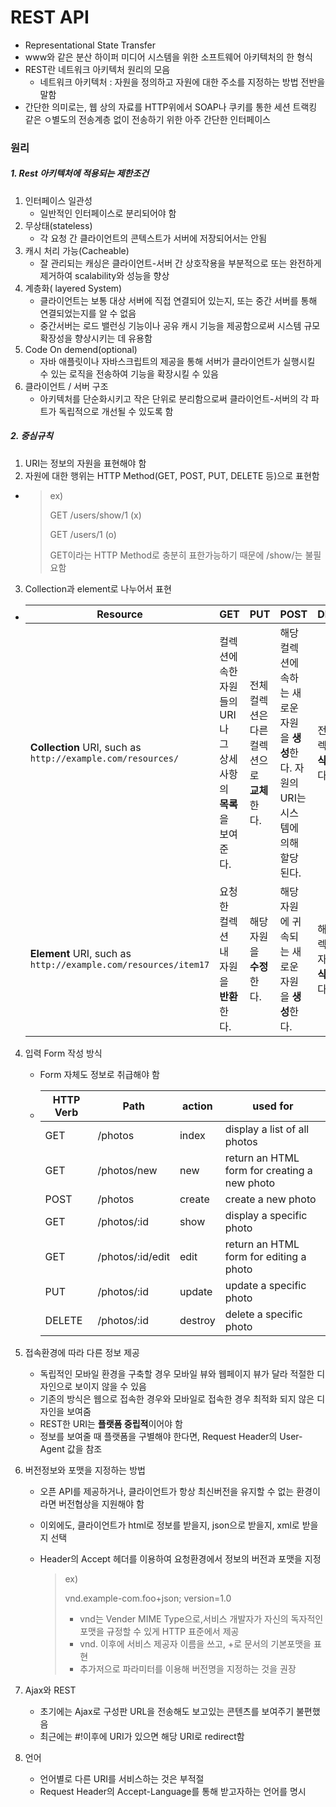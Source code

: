 # REST API

- Representational State Transfer
- www와 같은 분산 하이퍼 미디어 시스템을 위한 소프트웨어 아키텍처의 한 형식
- REST란 네트워크 아키텍처 원리의 모음
  - 네트워크 아키텍처 : 자원을 정의하고 자원에 대한 주소를 지정하는 방법 전반을 말함
- 간단한 의미로는, 웹 상의 자료를 HTTP위에서 SOAP나 쿠키를 통한 세션 트랙킹 같은 ㅇ별도의 전송계층 없이 전송하기 위한 아주 간단한 인터페이스



### 원리

##### 1. Rest 아키텍처에 적용되는 제한조건

1. 인터페이스 일관성
   - 일반적인 인터페이스로 분리되어야 함
2. 무상태(stateless) 
   - 각 요청 간 클라이언트의 콘텍스트가 서버에 저장되어서는 안됨
3. 캐시 처리 가능(Cacheable) 
   - 잘 관리되는 캐싱은 클라이언트-서버 간 상호작용을 부분적으로 또는 완전하게 제거하여 scalability와 성능을 향상
4. 계층화( layered System)
   - 클라이언트는 보통 대상 서버에 직접 연결되어 있는지, 또는 중간 서버를 통해 연결되었는지를 알 수 없음
   - 중간서버는 로드 밸런싱 기능이나 공유 캐시 기능을 제공함으로써 시스템 규모 확장성을 향상시키는 데 유용함
5. Code On demend(optional)
   - 자바 애플릿이나 자바스크립트의 제공을 통해 서버가 클라이언트가 실행시킬 수 있는 로직을 전송하여 기능을 확장시킬 수 있음
6. 클라이언트 / 서버 구조
   - 아키텍처를 단순화시키고 작은 단위로 분리함으로써 클라이언트-서버의 각 파트가 독립적으로 개선될 수 있도록 함

##### 2. 중심규칙

1. URI는 정보의 자원을 표현해야 함
2. 자원에 대한 행위는 HTTP Method(GET, POST, PUT, DELETE 등)으로 표현함

- > ex)
  >
  > GET /users/show/1 	(x)
  >
  > GET /users/1				(o)
  >
  > GET이라는 HTTP Method로 충분히 표한가능하기 때문에 /show/는 불필요함

3. Collection과 element로 나누어서 표현

- | Resource                                                     | GET                                                          | PUT                                         | POST                                                         | DELETE                             |
  | ------------------------------------------------------------ | ------------------------------------------------------------ | ------------------------------------------- | ------------------------------------------------------------ | ---------------------------------- |
  | **Collection** URI, such as `http://example.com/resources/`  | 컬렉션에 속한 자원들의 URI나 그 상세사항의 **목록**을 보여준다. | 전체 컬렉션은 다른 컬렉션으로 **교체**한다. | 해당 컬렉션에 속하는 새로운 자원을 **생성**한다. 자원의 URI는 시스템에 의해 할당된다. | 전체 컬렉션을 **삭제**한다.        |
  | **Element** URI, such as `http://example.com/resources/item17` | 요청한 컬렉션 내 자원을 **반환**한다.                        | 해당 자원을 **수정**한다.                   | 해당 자원에 귀속되는 새로운 자원을 **생성**한다.             | 해당 컬렉션내 자원을 **삭제**한다. |

4. 입력 Form 작성 방식

   - Form 자체도 정보로 취급해야 함

   - | HTTP Verb | Path             | action  | used for                                     |
     | --------- | ---------------- | ------- | -------------------------------------------- |
     | GET       | /photos          | index   | display a list of all photos                 |
     | GET       | /photos/new      | new     | return an HTML form for creating a new photo |
     | POST      | /photos          | create  | create a new photo                           |
     | GET       | /photos/:id      | show    | display a specific photo                     |
     | GET       | /photos/:id/edit | edit    | return an HTML form for editing a photo      |
     | PUT       | /photos/:id      | update  | update a specific photo                      |
     | DELETE    | /photos/:id      | destroy | delete a specific photo                      |

5. 접속환경에 따라 다른 정보 제공

   - 독립적인 모바일 환경을 구축할 경우 모바일 뷰와 웹페이지 뷰가 달라 적절한 디자인으로 보이지 않을 수 있음
   - 기존의 방식은 웹으로 접속한 경우와 모바일로 접속한 경우 최적화 되지 않은 디자인을 보여줌
   - REST한 URI는 **플랫폼 중립적**이어야 함
   - 정보를 보여줄 때 플랫폼을 구별해야 한다면, Request Header의 User-Agent 값을 참조



6. 버전정보와 포맷을 지정하는 방법

   - 오픈 API를 제공하거나, 클라이언트가 항상 최신버전을 유지할 수 없는 환경이라면 버전협상을 지원해야 함

   - 이외에도, 클라이언트가 html로 정보를 받을지, json으로 받을지, xml로 받을지 선택

   - Header의 Accept 헤더를 이용하여 요청환경에서 정보의 버전과 포맷을 지정

     > ex)
     >
     > vnd.example-com.foo+json; version=1.0
     >
     > - vnd는 Vender MIME Type으로,서비스 개발자가 자신의 독자적인 포맷을 규정할 수 있게 HTTP 표준에서 제공
     > - vnd. 이후에 서비스 제공자 이름을 쓰고, +로 문서의 기본포맷을 표현
     > - 추가저으로 파라미터를 이용해 버전명을 지정하는 것을 권장

7. Ajax와 REST

   - 초기에는 Ajax로 구성판 URL을 전송해도 보고있는 콘텐츠를 보여주기 불편했음
   - 최근에는 #!이후에 URI가 있으면 해당 URI로 redirect함

8. 언어

   - 언어별로 다른 URI를 서비스하는 것은 부적절
   - Request Header의 Accept-Language를 통해 받고자하는 언어를 명시



